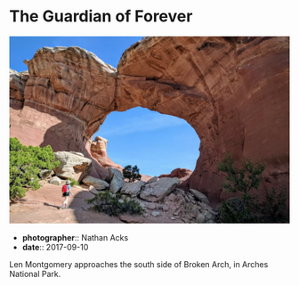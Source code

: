 # The Guardian of Forever

![Len approaches a large bow-shaped arch](assets/2017-09-10-the-guardian-of-forever.webp)

* **photographer**:: Nathan Acks
* **date**:: 2017-09-10

Len Montgomery approaches the south side of Broken Arch, in Arches National Park.
